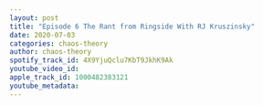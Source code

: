 ```yaml
---
layout: post
title: "Episode 6 The Rant from Ringside With RJ Kruszinsky"
date: 2020-07-03
categories: chaos-theory
author: chaos-theory
spotify_track_id: 4X9YjuQclu7KbT9JkhK9Ak
youtube_video_id: 
apple_track_id: 1000482383121
youtube_metadata: 
---
```

